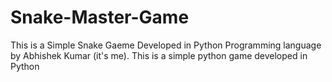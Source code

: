 # Snake-Master-Game
This is a Simple Snake Gaeme Developed in Python Programming language by Abhishek Kumar (it's me). 
This is a simple python game developed in Python 
